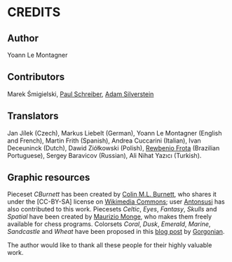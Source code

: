 CREDITS
=======


Author
------

Yoann Le Montagner



Contributors
------------

Marek Śmigielski,
[Paul Schreiber](https://paulschreiber.com/),
[Adam Silverstein](http://www.10up.com/)



Translators
-----------

Jan Jílek (Czech),
Markus Liebelt (German),
Yoann Le Montagner (English and French),
Martin Frith (Spanish),
Andrea Cuccarini (Italian),
Ivan Deceuninck (Dutch),
Dawid Ziółkowski (Polish),
[Rewbenio Frota](http://www.lancesqi.com.br/) (Brazilian Portuguese),
Sergey Baravicov (Russian),
Ali Nihat Yazıcı (Turkish).



Graphic resources
-----------------

Pieceset *CBurnett* has been created by [Colin M.L. Burnett](https://en.wikipedia.org/wiki/User:Cburnett),
who shares it under the [CC-BY-SA] license on [Wikimedia Commons](https://commons.wikimedia.org/wiki/Category:SVG_chess_pieces);
user [Antonsusi](https://commons.wikimedia.org/wiki/User:Antonsusi) has also contributed to this work.
Piecesets *Celtic*, *Eyes*, *Fantasy*, *Skulls* and *Spatial* have been created by
[Maurizio Monge](http://poisson.phc.dm.unipi.it/~monge/), who makes them freely available for chess programs.
Colorsets *Coral*, *Dusk*, *Emerald*, *Marine*, *Sandcastle* and *Wheat* have been proposed
in this [blog post](http://omgchess.blogspot.fr/2015/09/chess-board-color-schemes.html)
by [Gorgonian](http://omgchess.blogspot.fr/).

The author would like to thank all these people for their highly valuable work.
